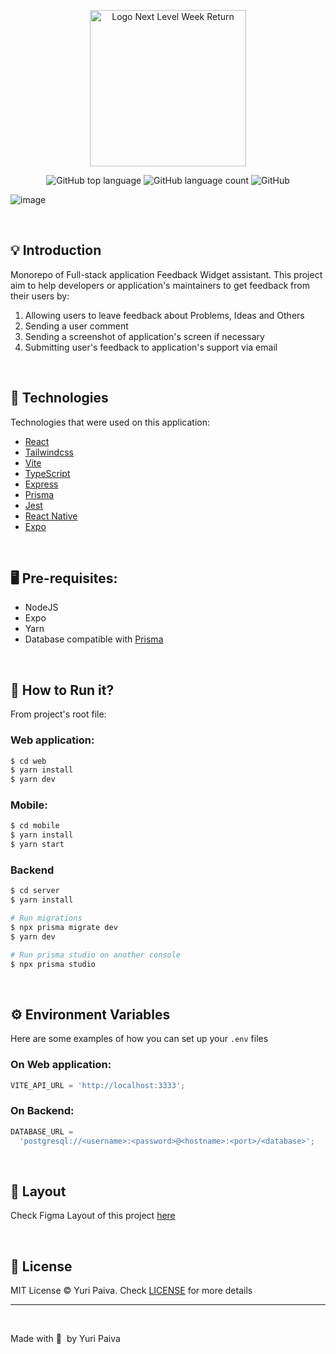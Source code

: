 <p align="center">
   <img src="https://user-images.githubusercontent.com/71537090/167278902-b564cc78-d48d-44e6-b4ff-120e00406ddb.png" alt="Logo Next Level Week Return" width="250px"/>
</p>

<p align="center">
  <img alt="GitHub top language" src="https://img.shields.io/github/languages/top/yuriqpaiva/feedget?color=blueviolet">

  <img alt="GitHub language count" src="https://img.shields.io/github/languages/count/yuriqpaiva/feedget?color=blueviolet">

  <img alt="GitHub" src="https://img.shields.io/github/license/yuriqpaiva/feedget?color=blueviolet">
</p>

![image](https://user-images.githubusercontent.com/71537090/167278997-56d6c6a9-e477-4910-b512-23feb2fff54f.png)

<br>

## 💡 Introduction

Monorepo of Full-stack application Feedback Widget assistant.
This project aim to help developers or application's maintainers to get feedback from their users by:
1. Allowing users to leave feedback about Problems, Ideas and Others
2. Sending a user comment
3. Sending a screenshot of application's screen if necessary
4. Submitting user's feedback to application's support via email

<br>

## 🧪 Technologies

Technologies that were used on this application:

- [React](https://reactjs.org)
- [Tailwindcss](https://tailwindcss.com)
- [Vite](https://vitejs.dev)
- [TypeScript](https://www.typescriptlang.org)
- [Express](https://expressjs.com/pt-br)
- [Prisma](https://www.prisma.io)
- [Jest](https://jestjs.io)
- [React Native](https://reactnative.dev/)
- [Expo](https://expo.dev/)

<br>

## 🖥 Pre-requisites:

- NodeJS
- Expo
- Yarn
- Database compatible with [Prisma](https://www.prisma.io)

<br/>

## 🚀 How to Run it?

From project's root file:

### Web application:

```sh
$ cd web
$ yarn install
$ yarn dev
```

### Mobile:

```sh
$ cd mobile
$ yarn install
$ yarn start
```

### Backend

```sh
$ cd server
$ yarn install

# Run migrations
$ npx prisma migrate dev
$ yarn dev

# Run prisma studio on another console
$ npx prisma studio
```

<br/>

## ⚙️ Environment Variables

Here are some examples of how you can set up your `.env` files

### On Web application:

```js
VITE_API_URL = 'http://localhost:3333';
```

### On Backend:

```js
DATABASE_URL =
  'postgresql://<username>:<password>@<hostname>:<port>/<database>';
```

<br>

## 🔖 Layout

Check Figma Layout of this project [here](https://www.figma.com/community/file/1102912516166573468/Feedback-Widget)

<br>

## 📝 License

MIT License © Yuri Paiva. Check [LICENSE](LICENSE.md) for more details

---

<br>

Made with 💜 &nbsp;by Yuri Paiva
